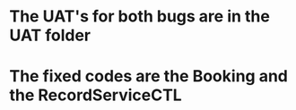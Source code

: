 # The UAT's for both bugs are in the UAT folder
# The fixed codes are the Booking and the RecordServiceCTL
